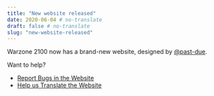 ```yaml
---
title: "New website released"
date: 2020-06-04 # no-translate
draft: false # no-translate
slug: "new-website-released"
---
```


Warzone 2100 now has a brand-new website, designed by [@past-due](https://github.com/past-due).

Want to help?
- [Report Bugs in the Website](https://github.com/Warzone2100/wz2100.net/issues/new/choose)
- [Help us Translate the Website](https://github.com/Warzone2100/wz2100.net/docs/Translation.md)
